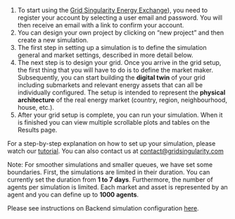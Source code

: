1. To start using the [Grid Singularity Energy Exchange](https://www.d3a.io/)), you need to register your account by selecting a user email and password. You will then receive an email with a link to confirm your account. 
2. You can design your own project by clicking on “new project” and then create a new simulation.
3. The first step in setting up a simulation is to define the simulation general and market settings, described in more detail below.
4. The next step is to design your grid. Once you arrive in the grid setup, the first thing that you will have to do is to define the market maker. Subsequently, you can start building the **digital twin** of your grid including submarkets and relevant energy assets that can all be individually configured. The setup is intended to represent the **physical architecture** of the real energy market (country, region, neighbourhood, house, etc.).
5. After your grid setup is complete, you can run your simulation. When it is finished you can view multiple scrollable plots and tables on the Results page.

For a step-by-step explanation on how to set up your simulation, please watch our [tutorial](https://youtu.be/85PwYRjXKnU). You can also contact us at <contact@gridsingularity.com>

Note: For smoother simulations and smaller queues, we have set some boundaries. First, the simulations are limited in their duration. You can currently set the duration from **1 to 7 days**. Furthermore, the number of agents per simulation is limited. Each market and asset is represented by an agent and you can define up to **1000 agents**.

Please see instructions on Backend simulation configuration [here](https://github.com/gridsingularity/d3a).
